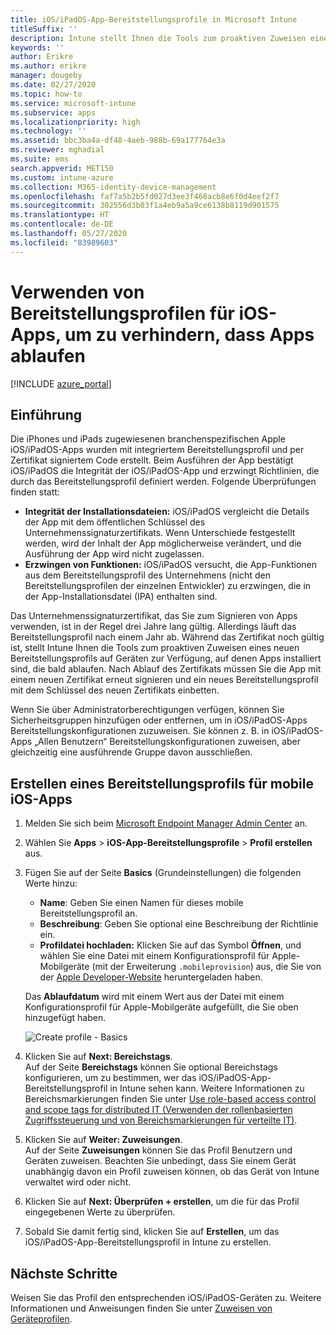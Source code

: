 ```yaml
---
title: iOS/iPadOS-App-Bereitstellungsprofile in Microsoft Intune
titleSuffix: ''
description: Intune stellt Ihnen die Tools zum proaktiven Zuweisen eines neuen Bereitstellungsprofils auf Geräten zur Verfügung, auf denen Apps installiert sind, die bald ablaufen.
keywords: ''
author: Erikre
ms.author: erikre
manager: dougeby
ms.date: 02/27/2020
ms.topic: how-to
ms.service: microsoft-intune
ms.subservice: apps
ms.localizationpriority: high
ms.technology: ''
ms.assetid: bbc3ba4a-df48-4aeb-988b-69a177764e3a
ms.reviewer: mghadial
ms.suite: ems
search.appverid: MET150
ms.custom: intune-azure
ms.collection: M365-identity-device-management
ms.openlocfilehash: faf7a5b2b5fd027d3ee3f468acb8e6f0d4eef2f7
ms.sourcegitcommit: 302556d3b03f1a4eb9a5a9ce6138b8119d901575
ms.translationtype: HT
ms.contentlocale: de-DE
ms.lasthandoff: 05/27/2020
ms.locfileid: "83989603"
---
```

# <a name="use-ios-app-provisioning-profiles-to-prevent-your-apps-from-expiring"></a>Verwenden von Bereitstellungsprofilen für iOS-Apps, um zu verhindern, dass Apps ablaufen

[!INCLUDE [azure_portal](../includes/azure_portal.md)]

## <a name="introduction"></a>Einführung

Die iPhones und iPads zugewiesenen branchenspezifischen Apple iOS/iPadOS-Apps wurden mit integriertem Bereitstellungsprofil und per Zertifikat signiertem Code erstellt. Beim Ausführen der App bestätigt iOS/iPadOS die Integrität der iOS/iPadOS-App und erzwingt Richtlinien, die durch das Bereitstellungsprofil definiert werden. Folgende Überprüfungen finden statt:

- **Integrität der Installationsdateien:** iOS/iPadOS vergleicht die Details der App mit dem öffentlichen Schlüssel des Unternehmenssignaturzertifikats. Wenn Unterschiede festgestellt werden, wird der Inhalt der App möglicherweise verändert, und die Ausführung der App wird nicht zugelassen.
- **Erzwingen von Funktionen:** iOS/iPadOS versucht, die App-Funktionen aus dem Bereitstellungsprofil des Unternehmens (nicht den Bereitstellungsprofilen der einzelnen Entwickler) zu erzwingen, die in der App-Installationsdatei (IPA) enthalten sind.


Das Unternehmenssignaturzertifikat, das Sie zum Signieren von Apps verwenden, ist in der Regel drei Jahre lang gültig. Allerdings läuft das Bereitstellungsprofil nach einem Jahr ab. Während das Zertifikat noch gültig ist, stellt Intune Ihnen die Tools zum proaktiven Zuweisen eines neuen Bereitstellungsprofils auf Geräten zur Verfügung, auf denen Apps installiert sind, die bald ablaufen.
Nach Ablauf des Zertifikats müssen Sie die App mit einem neuen Zertifikat erneut signieren und ein neues Bereitstellungsprofil mit dem Schlüssel des neuen Zertifikats einbetten.

Wenn Sie über Administratorberechtigungen verfügen, können Sie Sicherheitsgruppen hinzufügen oder entfernen, um in iOS/iPadOS-Apps Bereitstellungskonfigurationen zuzuweisen. Sie können z. B. in iOS/iPadOS-Apps „Allen Benutzern“ Bereitstellungskonfigurationen zuweisen, aber gleichzeitig eine ausführende Gruppe davon ausschließen.

## <a name="how-to-create-an-ios-mobile-app-provisioning-profile"></a>Erstellen eines Bereitstellungsprofils für mobile iOS-Apps

1. Melden Sie sich beim [Microsoft Endpoint Manager Admin Center](https://go.microsoft.com/fwlink/?linkid=2109431) an.
2. Wählen Sie **Apps** > **iOS-App-Bereitstellungsprofile** > **Profil erstellen** aus.
3. Fügen Sie auf der Seite **Basics** (Grundeinstellungen) die folgenden Werte hinzu:
    - **Name**: Geben Sie einen Namen für dieses mobile Bereitstellungsprofil an.
    - **Beschreibung**: Geben Sie optional eine Beschreibung der Richtlinie ein.
    - **Profildatei hochladen:** Klicken Sie auf das Symbol **Öffnen**, und wählen Sie eine Datei mit einem Konfigurationsprofil für Apple-Mobilgeräte (mit der Erweiterung `.mobileprovision`) aus, die Sie von der [Apple Developer-Website](https://developer.apple.com/) heruntergeladen haben.

   Das **Ablaufdatum** wird mit einem Wert aus der Datei mit einem Konfigurationsprofil für Apple-Mobilgeräte aufgefüllt, die Sie oben hinzugefügt haben.<br>

   <img alt="Create profile - Basics" src="./media/app-provisioning-profile-ios/app-provisioning-profile-ios-01.png">

4. Klicken Sie auf **Next: Bereichstags**.<br>
   Auf der Seite **Bereichstags** können Sie optional Bereichstags konfigurieren, um zu bestimmen, wer das iOS/iPadOS-App-Bereitstellungsprofil in Intune sehen kann. Weitere Informationen zu Bereichsmarkierungen finden Sie unter [Use role-based access control and scope tags for distributed IT (Verwenden der rollenbasierten Zugriffssteuerung und von Bereichsmarkierungen für verteilte IT)](../fundamentals/scope-tags.md).
5. Klicken Sie auf **Weiter: Zuweisungen**.<br>
   Auf der Seite **Zuweisungen** können Sie das Profil Benutzern und Geräten zuweisen. Beachten Sie unbedingt, dass Sie einem Gerät unabhängig davon ein Profil zuweisen können, ob das Gerät von Intune verwaltet wird oder nicht.
6. Klicken Sie auf **Next: Überprüfen + erstellen**, um die für das Profil eingegebenen Werte zu überprüfen.
7. Sobald Sie damit fertig sind, klicken Sie auf **Erstellen**, um das iOS/iPadOS-App-Bereitstellungsprofil in Intune zu erstellen. 

## <a name="next-steps"></a>Nächste Schritte

Weisen Sie das Profil den entsprechenden iOS/iPadOS-Geräten zu. Weitere Informationen und Anweisungen finden Sie unter [Zuweisen von Geräteprofilen](../configuration/device-profile-assign.md).
